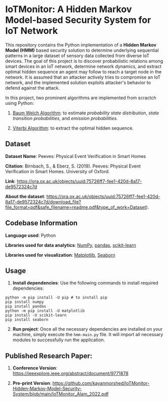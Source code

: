 # IoTMonitor: A Hidden Markov Model-based Security System for IoT Network

This repository contains the Python implementation of a **Hidden Markov Model (HMM)** based security solution to determine underlying sequential patterns in a large dataset of sensory data collected from diverse IoT devices. The goal of this project is to discover probabilistic relations among smart devices in an IoT network, determine network dynamics, and extract optimal hidden sequence an agent may follow to reach a target node in the network. It is assumed that an attacker actively tries to compromise an IoT network, and the implemented solution exploits attacker's behavior to defend against the attack.  

In this project, two prominent algorithms are implemented from scractch using Python:  
1. [Baum Welch Algorithm](https://en.wikipedia.org/wiki/Baum%E2%80%93Welch_algorithm): to estimate _probability state distribution_, _state transition probabilities_, and _emission probabilities_. 

2. [Viterbi Algorithm](https://en.wikipedia.org/wiki/Viterbi_algorithm): to extract the optimal hidden sequence. 

## Dataset

**Dataset Name**: Peeves: Physical Event Verification in Smart Homes 

**Citation**: Birnbach, S., & Eberz, S. (2019). Peeves: Physical Event Verification in Smart Homes. University of Oxford.

**Link**: https://ora.ox.ac.uk/objects/uuid:75726ff7-fee1-420d-8a17-de9572324c7d 

**About the dataset**: https://ora.ox.ac.uk/objects/uuid:75726ff7-fee1-420d-8a17-de9572324c7d/download_file?file_format=pdf&safe_filename=readme.pdf&type_of_work=Dataset).


## Codebase Information

**Language used**: Python

**Libraries used for data analytics**: [NumPy](https://numpy.org/doc/stable/index.html), [pandas](https://pandas.pydata.org), [scikit-learn](https://scikit-learn.org/stable)

**Libraries used for visualization**: [Matplotlib](https://matplotlib.org), [Seaborn](https://seaborn.pydata.org)


## Usage

1. **Install dependencies**: Use the following commands to install required dependencies:

```
python -m pip install -U pip # to install pip
pip install numpy
pip install pandas
python -m pip install -U matplotlib
pip install -U scikit-learn
pip install seaborn
```

2. **Run project**: Once all the necessary dependencies are installed on your machine, simply execute the `hmm-main.py` file. It will import all necessary modules to successfully run the application. 


## Published Research Paper: 

1. **Conference Version**: https://ieeexplore.ieee.org/abstract/document/9771878 

2. **Pre-print Version**: https://github.com/kayanmorshed/IoTMonitor-Hidden-Markov-Model-Security-System/blob/main/IoTMonitor_Alam_2022.pdf

